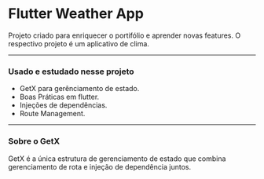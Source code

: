 # Flutter Weather App

Projeto criado para enriquecer o portifólio e aprender novas features. O respectivo projeto é um aplicativo de clima.

------------------------
### Usado e estudado nesse projeto

 - GetX para gerênciamento de estado.
 - Boas Práticas em flutter.
 - Injeções de dependências.
 - Route Management.

------------------------

### Sobre o GetX

GetX é a única estrutura de gerenciamento de estado que combina gerenciamento de rota e injeção de dependência juntos.
